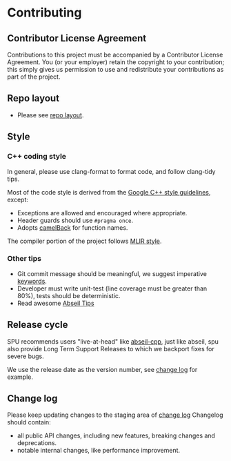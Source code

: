 # Contributing

## Contributor License Agreement

Contributions to this project must be accompanied by a Contributor License
Agreement. You (or your employer) retain the copyright to your contribution;
this simply gives us permission to use and redistribute your contributions as
part of the project.

## Repo layout

- Please see [repo layout](REPO_LAYOUT.md).

## Style

### C++ coding style

In general, please use clang-format to format code, and follow clang-tidy tips.

Most of the code style is derived from the [Google C++ style guidelines](https://google.github.io/styleguide/cppguide.html), except:

* Exceptions are allowed and encouraged where appropriate.
* Header guards should use `#pragma once`.
* Adopts [camelBack](https://llvm.org/docs/Proposals/VariableNames.html#variable-names-coding-standard-options) for function names.

The compiler portion of the project follows [MLIR style](https://mlir.llvm.org/getting_started/DeveloperGuide/#style-guide).

### Other tips

* Git commit message should be meaningful, we suggest imperative [keywords](https://github.com/joelparkerhenderson/git_commit_message#summary-keywords).
* Developer must write unit-test (line coverage must be greater than 80%), tests should be deterministic.
* Read awesome [Abseil Tips](https://abseil.io/tips/)

## Release cycle

SPU recommends users "live-at-head" like [abseil-cpp](https://github.com/abseil/abseil-cpp), just like abseil, spu also provide Long Term Support Releases to which we backport fixes for severe bugs.

We use the release date as the version number, see [change log](CHANGELOG.md) for example.

## Change log

Please keep updating changes to the staging area of [change log](CHANGELOG.md)
Changelog should contain:
- all public API changes, including new features, breaking changes and deprecations.
- notable internal changes, like performance improvement.
